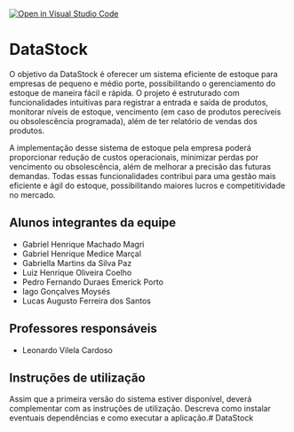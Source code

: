 [![Open in Visual Studio Code](https://classroom.github.com/assets/open-in-vscode-718a45dd9cf7e7f842a935f5ebbe5719a5e09af4491e668f4dbf3b35d5cca122.svg)](https://classroom.github.com/online_ide?assignment_repo_id=14377123&assignment_repo_type=AssignmentRepo)
# DataStock
O objetivo da DataStock é oferecer um sistema eficiente de estoque para empresas de pequeno e médio porte, possibilitando o gerenciamento do estoque de maneira fácil e rápida. O projeto é estruturado com funcionalidades intuitivas para registrar a entrada e saída de produtos, monitorar níveis de estoque, vencimento (em caso de produtos perecíveis ou obsolescência programada), além de ter relatório de vendas dos produtos.

A implementação desse sistema de estoque pela empresa poderá proporcionar redução de custos operacionais, minimizar perdas por vencimento ou obsolescência, além de melhorar a precisão das futuras demandas. Todas essas funcionalidades contribui para uma gestão mais eficiente e ágil do estoque, possibilitando maiores lucros e competitividade no mercado.

## Alunos integrantes da equipe

* Gabriel Henrique Machado Magri
* Gabriel Henrique Medice Marçal
* Gabriella Martins da Silva Paz
* Luiz Henrique Oliveira Coelho
* Pedro Fernando Duraes Emerick Porto
* Iago Gonçalves Moysés
* Lucas Augusto Ferreira dos Santos

## Professores responsáveis

* Leonardo Vilela Cardoso

## Instruções de utilização

Assim que a primeira versão do sistema estiver disponível, deverá complementar com as instruções de utilização. Descreva como instalar eventuais dependências e como executar a aplicação.# DataStock
